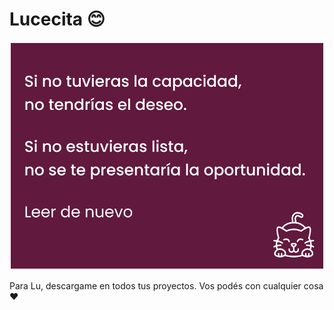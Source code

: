 # Lucecita 😊

![Lucecita](./images/lucecita.png)

Para Lu, descargame en todos tus proyectos. Vos podés con cualquier cosa ❤️
